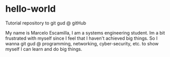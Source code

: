 # hello-world
Tutorial repository to git gud @ gitHub

My name is Marcelo Escamilla, I am a systems engineering student. Im a bit frustrated with myself since I feel that I haven't achieved big things. So I wanna git gud @ programming, networking, cyber-security, etc. to show myself I can learn and do big things. 
